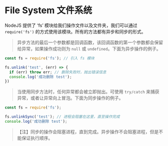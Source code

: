 # File System 文件系统

NodeJS 提供了 ‘fs’ 模块给我们操作文件以及文件夹，我们可以通过 `require('fs')` 的方式使用该模块。所有的方法都有异步和同步的形式。

>异步方法的最后一个参数都是回调函数，该回调函数的第一个参数都会保留给异常，如果操作成功则为 `null` 或 `undefined`。下面为异步操作的例子。

```javascript
const fs = require('fs'); // 引入 fs 模块

fs.unlink('test', (err) => {
  if (err) throw err; // 删除失败时，抛出错误信息
  console.log('成功删除 test');
})
```

>当使用同步方法时，任何异常都会被立即抛出。可使用 `try/catch` 来捕获异常，或者让异常向上冒泡。下面为同步操作的例子。

```javascript
const fs = require('fs');

fs.unlinkSync('test'); // 进程会阻塞在这里，直至操作完成
console.log('成功删除 test');
```

>【注】同步的操作会阻塞进程，直到完成。异步操作不会阻塞进程，但是不能保证执行顺序。
